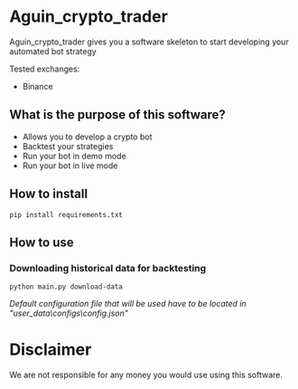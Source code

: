 # Aguin_crypto_trader
Aguin_crypto_trader gives you a software skeleton to start developing your automated bot strategy

Tested exchanges:

- Binance

## What is the purpose of this software?
- Allows you to develop a crypto bot
- Backtest your strategies
- Run your bot in demo mode
- Run your bot in live mode

## How to install
`pip install requirements.txt`

## How to use
### Downloading historical data for backtesting
`python main.py download-data`

*Default configuration file that will be used have to be located in "user_data\configs\config.json"*

# Disclaimer
We are not responsible for any money you would use using this software.

